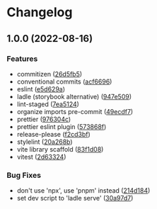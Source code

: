 # Changelog

## 1.0.0 (2022-08-16)


### Features

* commitizen ([26d5fb5](https://github.com/Acunite/react-library-starter/commit/26d5fb5ae9625fc406a31e394fff896785d6b413))
* conventional commits ([acf6696](https://github.com/Acunite/react-library-starter/commit/acf669687b3f9b7e155d14a12f68aa5e53cad3df))
* eslint ([e5d629a](https://github.com/Acunite/react-library-starter/commit/e5d629a3dc659ed66c7d7fdea529b9d0333b4a4c))
* ladle (storybook alternative) ([947e509](https://github.com/Acunite/react-library-starter/commit/947e509626c018b0de1ceb93a344e0d4ca667527))
* lint-staged ([7ea5124](https://github.com/Acunite/react-library-starter/commit/7ea512464da98e409b047a85850de4194751aaf1))
* organize imports pre-commit ([49ecdf7](https://github.com/Acunite/react-library-starter/commit/49ecdf7a112280795a3fa0d88f70aacf2f2b60f3))
* prettier ([976304c](https://github.com/Acunite/react-library-starter/commit/976304c50b4bafd81a11f1b089fadca736211b6c))
* prettier eslint plugin ([573868f](https://github.com/Acunite/react-library-starter/commit/573868f9fc61e11f8e9fff6be5b1e3e7a609e620))
* release-please ([f2cd3bf](https://github.com/Acunite/react-library-starter/commit/f2cd3bf8af2c15f4cc7097357988e48ebf9420d4))
* stylelint ([20a268b](https://github.com/Acunite/react-library-starter/commit/20a268b307b967ce621a0a176876113aeb614cc4))
* vite library scaffold ([83f1d08](https://github.com/Acunite/react-library-starter/commit/83f1d082a11dc9062eb41c89c8aac616ba8c9849))
* vitest ([2d63324](https://github.com/Acunite/react-library-starter/commit/2d633240e6e1e43dd9fb417b8d235b076aa55fb9))


### Bug Fixes

* don't use 'npx', use 'pnpm' instead ([214d184](https://github.com/Acunite/react-library-starter/commit/214d184f8df8f3205161672f40bda853e6c26d70))
* set dev script to 'ladle serve' ([30a97d7](https://github.com/Acunite/react-library-starter/commit/30a97d775044a169ab9790739be961ae761ff8b5))
